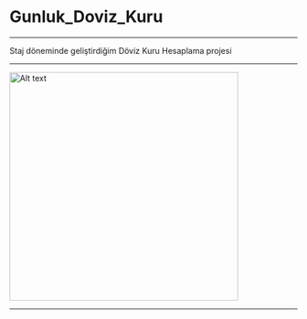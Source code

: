 # Gunluk_Doviz_Kuru
<hr/>
Staj döneminde geliştirdiğim Döviz Kuru Hesaplama projesi
<hr/>
<img height="400px" witdh="400px" src="" alt="Alt text" title="Optional title">
<hr/>

